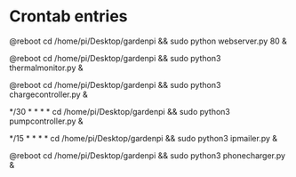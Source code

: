 # Crontab entries

@reboot cd /home/pi/Desktop/gardenpi && sudo python webserver.py 80 &

@reboot cd /home/pi/Desktop/gardenpi && sudo python3 thermalmonitor.py &

@reboot cd /home/pi/Desktop/gardenpi && sudo python3 chargecontroller.py &

*/30 * * * * cd /home/pi/Desktop/gardenpi && sudo python3 pumpcontroller.py &

*/15 * * * * cd /home/pi/Desktop/gardenpi && sudo python3 ipmailer.py &

@reboot cd /home/pi/Desktop/gardenpi && sudo python3 phonecharger.py &
